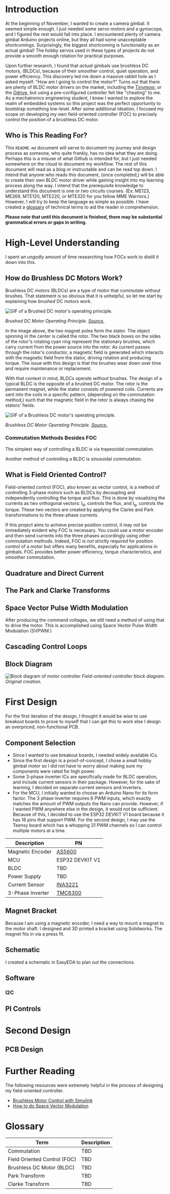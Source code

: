 # Introduction

At the beginning of November, I wanted to create a camera gimbal. It seemed simple enough. I just needed some servo motors and a gyroscope, and I figured the rest would fall into place. I encountered plenty of camera gimbal Arduino projects online, but they all had some unacceptable shortcomings. Surprisingly, the biggest shortcoming is functionality as an actual gimbal! The hobby servos used in these types of projects do not provide a smooth enough rotation for practical purposes.

Upon further research, I found that *actual* gimbals use brushless DC motors, (BLDCs), because of their smoother control, quiet operation, and power efficiency. This discovery led me down a massive rabbit hole as I asked myself: "How am I going to control the motor?" Turns out that there are plenty of BLDC motor drivers on the market, including the [Tinymovr,](https://tinymovr.com/en-us) or the [Odrive,](https://odriverobotics.com/?srsltid=AfmBOornOrGTfZCiD05f8jtOMgs2SLPtsRMCaBWyb3TLv5Ix27u7qMqg) but using a pre-configured controller felt like "cheating" to me. As a mechatronics engineering student, I knew I wanted to explore the realm of embedded systems so this project was the perfect opportunity to bootstrap something low-level. After some additional ideation, I focused my scope on developing my own field-oriented controller (FOC) to precisely control the position of a brushless DC motor. 

## Who is This Reading For?

This `README.md` document will serve to document my journey and design process as someone, who quite frankly, has no idea what they are doing. Perhaps this is a misuse of what Github is intended for, but I just needed somewhere on the cloud to document my workflow. The rest of this document will read as a blog or instructable and can be read top down. I intend that anyone who reads this document, (once completed,) will be able to create their own BLDC motor driver while gaining insight into my learning process along the way. I intend that the prerequisite knowledge to understand this document is one or two circuits courses. (Ex: ME123, ME269, MTE120, MTE220, or MTE320 for you fellow MME Warriors.) However, I will try to keep the language as simple as possible. I have created a [glossary](#Glossary) of technical terms to aid the reader in comprehension.

**Please note that until this document is finished, there may be substantial grammatical errors or gaps in writing.**

# High-Level Understanding

I spent an ungodly amount of time researching how FOCs work to distill it down into this.

## How do Brushless DC Motors Work?

Brushless DC motors (BLDCs) are a type of motor that commutate without brushes. That statement is so obvious that it is unhelpful, so let me start by explaining how *brushed* DC motors work.

![GIF of a Brushed DC motor's operating principle.](https://upload.wikimedia.org/wikipedia/commons/7/73/Ejs_Open_Source_Direct_Current_Electrical_Motor_Model_Java_Applet_%28_DC_Motor_%29_80_degree_split_ring.gif)

*Brushed DC Motor Operating Principle.* [*Source.*](https://commons.wikimedia.org/wiki/File:Ejs_Open_Source_Direct_Current_Electrical_Motor_Model_Java_Applet_(_DC_Motor_)_80_degree_split_ring.gif)

In the image above, the two magnet poles form the stator. The object spinning in the center is called the rotor. The two black boxes on the sides of the rotor's rotating cyan ring represent the stationary brushes, which carry current from the power source into the rotor. As current passes through the rotor's conductor, a magnetic field is generated which interacts with the magnetic field from the stator, driving rotation and producing torque. The issue with this design is that the brushes wear down over time and require maintenance or replacement.

With that context in mind, BLDCs operate *without* brushes. The design of a typical BLDC is the opposite of a brushed DC motor. The rotor is the permanent magnet, while the stator consists of powered coils. Currents are sent into the coils in a specific pattern, (depending on the commutation method,) such that the magnetic field in the rotor is always chasing the stators' fields.

![GIF of a Brushless DC motor's operating principle.](https://www.renesas.com/sites/default/files/inline-images/fig3-a-bldc-monitor-en.gif)

*Brushless DC Motor Operating Principle.* [*Source.*](https://www.renesas.com/en/support/engineer-school/brushless-dc-motor-01-overview)

### Commutation Methods Besides FOC

The simplest way of controlling a BLDC is via trapezoidal commutation.

Another method of controlling a BLDC is sinusoidal commutation.

## What is Field Oriented Control?

Field-oriented control (FOC), also known as vector control, is a method of controlling 3-phase motors such as BLDCs by decoupling and independently controlling the torque and flux. This is done by visualizing the currents as two orthogonal vectors: I<sub>d</sub>, controls the flux, and I<sub>q</sub>, controls the torque. These two vectors are created by applying the Clarke and Park transformations to the three-phase currents. 

If this project aims to achieve precise position control, it may not be immediately evident why FOC is necessary. You could use a motor encoder and then send currents into the three phases accordingly using other commutation methods. Indeed, FOC *is not* strictly required for position control of a motor but offers many benefits, especially for applications in gimbals. FOC provides better power efficiency, torque characteristics, and smoother commutation.

## Quadrature and Direct Current

## The Park and Clarke Transforms

## Space Vector Pulse Width Modulation

After producing the command voltages, we still need a method of using that to drive the motor. This is accomplished using Space Vector Pulse Width Modulation (SVPWM.)

## Cascading Control Loops

## Block Diagram

![Block diagram of motor controller](Images/block-diagram.svg)
*Field-oriented controller block diagram. Original creation.*

# First Design

For the first iteration of the design, I thought it would be wise to use breakout boards to prove to myself that I can get this to work else I design an overpriced, non-functional PCB.

## Component Selection

* Since I wanted to use breakout boards, I needed widely available ICs. 
* Since the first design is a proof-of-concept, I chose a small hobby gimbal motor so I did not have to worry about making sure my components were rated for high power. 
* Some 3-phase inverter ICs are specifically made for BLDC operation, and include current sensors in their package. However, for the sake of learning, I decided on separate current sensors and inverters. 
* For the MCU, I initially wanted to choose an Arduino Nano for its form factor. The 3 phase inverter requires 6 PWM inputs, which exactly matches the amount of PWM outputs the Nano can provide. However, if I wanted PWM anywhere else in the design, it would not be sufficient. Because of this, I decided to use the ESP32 DEVKIT V1 board because it has 16 pins that support PWM. For the second design, I may use the Teensy board which has a whopping 31 PWM channels so I can control multiple motors at a time.

| Description | PN |
| --- | --- |
| Magnetic Encoder | [AS5600](https://www.amazon.com/Magnetic-Encoder-Induction-Measurement-Precision/dp/B094F8H591?th=1) |
| MCU | ESP32 DEVKIT V1 |
| BLDC | TBD |
| Power Supply | TBD |
| Current Sensor | [INA3221](https://www.amazon.com/DAOKAI-INA3221-Channel-Current-Replacement/dp/B0B5D3PVFR/ref=sr_1_2?crid=KPTQXU6AVIML&dib=eyJ2IjoiMSJ9.ROfuRmnt7fyonseZ5LHUXL2l47dBgxdrTOMYApPNdhPdyjwZEU6cm2AWRfzulQoaKRz_KolXH0dgz6UZqttZ7wL75fTOVbobFJQuQjU_TnWBuNShv56PupeN65hO1czEBZp7WDB4j-woHkOQKQtNwc8NBXwqaWbqXfgtErMfGvOoqAifkzuwKvcBpvwJ7_cXCyxPZUcKcO0OYuHajSs0lCFSzxuGfggV1VItRCouimY.7OSrFlWi814gCHG7CSV7sCe8t8Lu424Qw6H9MTYB_6o&dib_tag=se&keywords=INA3221&qid=1731987102&sprefix=ina3221%2Caps%2C105&sr=8-2#customerReviews) |
| 3-Phase Inverter | [TMC6300](https://www.amazon.com/SparkFun-Brushless-Motor-Driver-Dimensions/dp/B0C9PJWGW4) |

## Magnet Bracket

Because I am using a magnetic encoder, I need a way to mount a magnet to the motor shaft. I designed and 3D printed a bracket using Solidworks. The magnet fits in via a press fit.

## Schematic

I created a schematic in EasyEDA to plan out the connections.

## Software

### I2C

## PI Controls

# Second Design

## PCB Design

# Further Reading

The following resources were extremely helpful in the process of designing my field-oriented controller.

* [Brushless Motor Control with Simulink](https://www.youtube.com/playlist?list=PLn8PRpmsu08qL-EG3DRMtRyokpXQJyhp7)
* [How to do Space Vector Modulation](https://www.youtube.com/watch?v=oHEVdXucSJs)

# Glossary

| Term | Description |
| --- | --- |
| Commutation | TBD |
| Field Oriented Control (FOC) | TBD |
| Brushless DC Motor (BLDC) | TBD |
| Park Transform | TBD |
| Clarke Transform | TBD |

